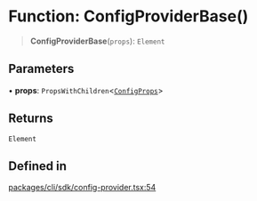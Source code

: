 # Function: ConfigProviderBase()

> **ConfigProviderBase**(`props`): `Element`

## Parameters

• **props**: `PropsWithChildren`\<[`ConfigProps`](../interfaces/ConfigProps.md)\>

## Returns

`Element`

## Defined in

[packages/cli/sdk/config-provider.tsx:54](https://github.com/andreisergiu98/baeta/blob/e352a1ec749c5b23df693f5f8373ac0b75347349/packages/cli/sdk/config-provider.tsx#L54)
